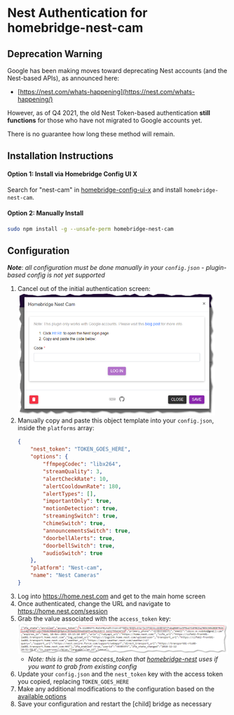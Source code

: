 # Nest Authentication for homebridge-nest-cam

## Deprecation Warning

Google has been making moves toward deprecating Nest accounts (and the Nest-based APIs), as announced here:
* [https://nest.com/whats-happening](https://nest.com/whats-happening/)

However, as of Q4 2021, the old Nest Token-based authentication **still functions** for those who have not migrated to Google accounts yet.

There is no guarantee how long these method will remain.

## Installation Instructions

#### Option 1: Install via Homebridge Config UI X

Search for "nest-cam" in [homebridge-config-ui-x](https://github.com/oznu/homebridge-config-ui-x) and install `homebridge-nest-cam`.

#### Option 2: Manually Install

```sh
sudo npm install -g --unsafe-perm homebridge-nest-cam
```

## Configuration

***Note***: *all configuration must be done manually in your `config.json` - plugin-based config is not yet supported*

1. Cancel out of the initial authentication screen:
   <img src="loginUI.png" width=450 />
1. Manually copy and paste this object template into your `config.json`, inside the `platforms` array:
    ```json
    {
        "nest_token": "TOKEN_GOES_HERE",
        "options": {
            "ffmpegCodec": "libx264",
            "streamQuality": 3,
            "alertCheckRate": 10,
            "alertCooldownRate": 180,
            "alertTypes": [],
            "importantOnly": true,
            "motionDetection": true,
            "streamingSwitch": true,
            "chimeSwitch": true,
            "announcementsSwitch": true,
            "doorbellAlerts": true,
            "doorbellSwitch": true,
            "audioSwitch": true
        },
        "platform": "Nest-cam",
        "name": "Nest Cameras"
    }
    ```
1. Log into <a href="https://home.nest.com" target="_blank">https://home.nest.com</a> and get to the main home screen
1. Once authenticated, change the URL and navigate to <a href="https://home.nest.com/session" target="_blank">https://home.nest.com/session</a>
1. Grab the value associated with the `access_token` key:
   <img src=home.Session.png width=600>
   * *Note: this is the same access_token that [homebridge-nest](https://github.com/chrisjshull/homebridge-nest) uses if you want to grab from existing config*
1. Update your `config.json` and the `nest_token` key with the access token you copied, replacing `TOKEN_GOES_HERE`
1. Make any additional modifications to the configuration based on the [available options](../README.md#options)
1. Save your configuration and restart the [child] bridge as necessary